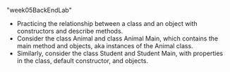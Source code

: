 ﻿"week05BackEndLab"
- Practicing the relationship between a class and an object with constructors and describe methods.
- Consider the class Animal and class Animal Main, which contains the main method and objects, aka instances of the Animal class.
- Similarly, consider the class Student and Student Main, with properties in the class, default constructor, and objects.
